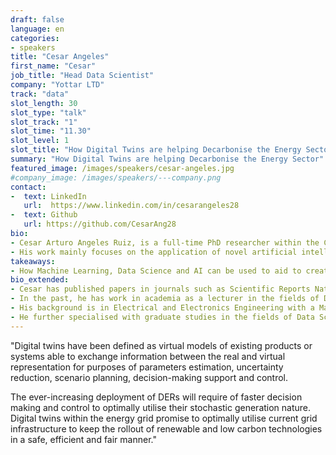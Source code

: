 ```yaml
---
draft: false
language: en
categories:
- speakers
title: "Cesar Angeles"
first_name: "Cesar"
job_title: "Head Data Scientist"
company: "Yottar LTD"
track: "data"
slot_length: 30
slot_type: "talk"
slot_track: "1"
slot_time: "11.30"
slot_level: 1
slot_title: "How Digital Twins are helping Decarbonise the Energy Sector"
summary: "How Digital Twins are helping Decarbonise the Energy Sector"
featured_image: /images/speakers/cesar-angeles.jpg
#company_image: /images/speakers/---company.png
contact:
-  text: LinkedIn
   url:  https://www.linkedin.com/in/cesarangeles28
-  text: Github
   url: https://github.com/CesarAng28
bio:
- Cesar Arturo Angeles Ruiz, is a full-time PhD researcher within the CDT in Environmental Intelligence at the University of Exeter in the UK and part-time Data Scientist for the energy system at Yottar LTD.
- His work mainly focuses on the application of novel artificial intelligence and data science algorithms to understand the behaviour of cyber-physical systems - more specifically the energy system to improve people’s quality of life and their environment through technology.
takeaways:
- How Machine Learning, Data Science and AI can be used to aid to create technologies and processes where environment, society and industry form symbiotic relations for a better future.
bio_extended:
- Cesar has published papers in journals such as Scientific Reports Nature and presented novel research projects in conferences around the world.
- In the past, he has work in academia as a lecturer in the fields of Data Science, control theory and engineering within the department of Engineering for Innovation Studies at the Iberoamerican University in Mexico City. 
- His background is in Electrical and Electronics Engineering with a Master’s degree in Nanoelectronics and Nanotechnology from the University of Southampton and an Control Systems Engineering diploma at the University of Stanford, California.
- He further specialised with graduate studies in the fields of Data Science, Machine Learning and Embedded Intelligence at the University of Southampton and Heriot-Watt University in the UK applied to control systems and digital twin development.
---
```


"Digital twins have been defined as virtual models of existing products or systems able to exchange information between the real and virtual representation for purposes of parameters estimation, uncertainty reduction, scenario planning, decision-making support and control.

The ever-increasing deployment of DERs will require of faster decision making and control to optimally utilise their stochastic generation nature.
Digital twins within the energy grid promise to optimally utilise current grid infrastructure to keep the rollout of renewable and low carbon technologies in a safe, efficient and fair manner."
